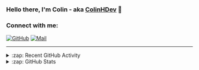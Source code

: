### Hello there, I'm Colin - aka [ColinHDev](https://github.com/ColinHDev) 👋

### Connect with me:

<a href="https://github.com/ColinHDev"><img src="https://img.icons8.com/bubbles/60/000000/github.png" alt="GitHub"/></a>
<a href="mailto:colinheidfeld@gmail.com"><img src="https://img.icons8.com/bubbles/60/000000/gmail-new.png" alt="Mail"/></a>


---


<details>
  <summary>:zap: Recent GitHub Activity</summary>

<!--START_SECTION:activity-->
1. 🗣 Commented on [#2054](https://github.com/OpenEnergyPlatform/ontology/pull/2054#issuecomment-2837962472) in [OpenEnergyPlatform/ontology](https://github.com/OpenEnergyPlatform/ontology)
2. 💪 Opened PR [#2054](https://github.com/OpenEnergyPlatform/ontology/pull/2054) in [OpenEnergyPlatform/ontology](https://github.com/OpenEnergyPlatform/ontology)
3. 🔒 Closed issue [#1962](https://github.com/OpenEnergyPlatform/ontology/issues/1962) in [OpenEnergyPlatform/ontology](https://github.com/OpenEnergyPlatform/ontology)
4. 🎉 Merged PR [#2006](https://github.com/OpenEnergyPlatform/ontology/pull/2006) in [OpenEnergyPlatform/ontology](https://github.com/OpenEnergyPlatform/ontology)
5. 🗣 Commented on [#2042](https://github.com/OpenEnergyPlatform/ontology/pull/2042#issuecomment-2836685829) in [OpenEnergyPlatform/ontology](https://github.com/OpenEnergyPlatform/ontology)
6. 🎉 Merged PR [#2041](https://github.com/OpenEnergyPlatform/ontology/pull/2041) in [OpenEnergyPlatform/ontology](https://github.com/OpenEnergyPlatform/ontology)
7. 🗣 Commented on [#2048](https://github.com/OpenEnergyPlatform/ontology/issues/2048#issuecomment-2835811692) in [OpenEnergyPlatform/ontology](https://github.com/OpenEnergyPlatform/ontology)
8. 🗣 Commented on [#2050](https://github.com/OpenEnergyPlatform/ontology/pull/2050#issuecomment-2835720152) in [OpenEnergyPlatform/ontology](https://github.com/OpenEnergyPlatform/ontology)
9. 🗣 Commented on [#2048](https://github.com/OpenEnergyPlatform/ontology/issues/2048#issuecomment-2821373347) in [OpenEnergyPlatform/ontology](https://github.com/OpenEnergyPlatform/ontology)
10. ❗ Opened issue [#654](https://github.com/CommonCoreOntology/CommonCoreOntologies/issues/654) in [CommonCoreOntology/CommonCoreOntologies](https://github.com/CommonCoreOntology/CommonCoreOntologies)
<!--END_SECTION:activity-->

</details>

<details>
  <summary>:zap: GitHub Stats</summary>

  <img alt="ColinHDev's GitHub Stats" src="https://github-readme-stats.vercel.app/api?username=ColinHDev&theme=dark&count_private=true&show_icons=true&hide_rank=true&include_all_commits=true" />
  <img alt="ColinHDev's GitHub Stats" src="https://github-readme-stats.vercel.app/api/top-langs/?username=ColinHDev&theme=dark&show_icons=true" />
  <img alt="ColinHDev's GitHub Stats" src="https://github-profile-trophy.vercel.app/?username=ColinHDev&theme=darkhub" />

</details>
